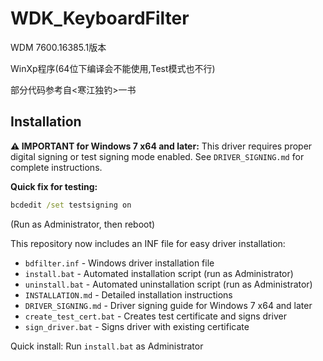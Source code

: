 # WDK_KeyboardFilter
WDM 7600.16385.1版本

WinXp程序(64位下编译会不能使用,Test模式也不行)

部分代码参考自<寒江独钓>一书

## Installation

**⚠️ IMPORTANT for Windows 7 x64 and later:** This driver requires proper digital signing or test signing mode enabled. See `DRIVER_SIGNING.md` for complete instructions.

**Quick fix for testing:**
```cmd
bcdedit /set testsigning on
```
(Run as Administrator, then reboot)

This repository now includes an INF file for easy driver installation:

- `bdfilter.inf` - Windows driver installation file
- `install.bat` - Automated installation script (run as Administrator)
- `uninstall.bat` - Automated uninstallation script (run as Administrator)
- `INSTALLATION.md` - Detailed installation instructions
- `DRIVER_SIGNING.md` - Driver signing guide for Windows 7 x64 and later
- `create_test_cert.bat` - Creates test certificate and signs driver
- `sign_driver.bat` - Signs driver with existing certificate

Quick install: Run `install.bat` as Administrator
